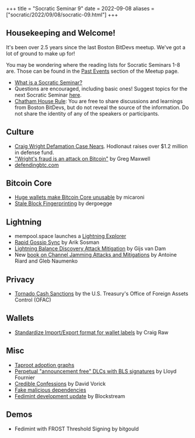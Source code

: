 +++
title = "Socratic Seminar 9"
date = 2022-09-08
aliases = ["socratic/2022/09/08/socratic-09.html"]
+++

Housekeeping and Welcome!
--------

It's been over 2.5 years since the last Boston BitDevs meetup. We've got a lot of ground to make up for! 

You may be wondering where the reading lists for Socratic Seminars 1-8 are. Those can be found in the [Past Events](https://www.meetup.com/boston-bitdevs/events/past/) section of the Meetup page.

- [What is a Socratic Seminar?](https://bitdevs.org/about#socratic-seminars)
- Questions are encouraged, including basic ones! Suggest topics for the next Socratic Seminar [here](https://github.com/arminsabouri/bostonbitdevs/issues/new).
- [Chatham House Rule](https://www.chathamhouse.org/about-us/chatham-house-rule): You are free to share discussions and learnings from Boston BitDevs, but do not reveal the source of the information. Do not share the identity of any of the speakers or participants.

Culture
-------
- [Craig Wright Defamation Case Nears](https://www.coindesk.com/policy/2022/08/25/pseudonymous-hodlonaut-very-confident-as-craig-wright-defamation-case-nears/). Hodlonaut raises over $1.2 million in defense fund.
- ["Wright's fraud is an attack on Bitcoin"](https://np.reddit.com/r/Bitcoin/comments/ws8wfd/starting_september_12th_in_oslo_norway_hodlonaut/ikxqxoo/) by Greg Maxwell
- [defendingbtc.com](https://www.defendingbtc.com/)

Bitcoin Core
------------
- [Huge wallets make Bitcoin Core unusable](https://lists.linuxfoundation.org/pipermail/bitcoin-dev/2022-August/020878.html) by micaroni
- [Stale Block Fingerprinting](https://github.com/bitcoin/bitcoin/pull/24571) by dergoegge

Lightning
---------
- mempool.space launches a [Lightning Explorer](https://mempool.space/lightning)
- [Rapid Gossip Sync](https://lightningdevkit.org/blog/announcing-rapid-gossip-sync/) by Arik Sosman
- [Lightning Balance Discovery Attack Mitigation](https://www.gijsvandam.nl/research/) by Gijs van Dam
- New [book on Channel Jamming Attacks and Mitigations](https://jamming-dev.github.io/book/) by Antoine Riard and Gleb Naumenko

Privacy
-------
- [Tornado Cash Sanctions](https://home.treasury.gov/news/press-releases/jy0916) by the U.S. Treasury's Office of Foreign Assets Control (OFAC)

Wallets
-------
- [Standardize Import/Export format for wallet labels](https://lists.linuxfoundation.org/pipermail/bitcoin-dev/2022-August/020887.html) by Craig Raw


Misc
----
- [Taproot adoption graphs](https://txstats.com/dashboard/db/taproot-statistics?orgId=1)
- [Perpetual "announcement free" DLCs with BLS signatures](https://mailmanlists.org/pipermail/dlc-dev/2022-August/000149.html) by Lloyd Fournier
- [Credible Confessions](https://credibleconfessions.com/) by David Vorick
- [Fake malicious dependencies](https://twitter.com/stephenlacy/status/1554697077430505473)
- [Fedimint development update](https://blog.blockstream.com/fedimint-update/) by Blockstream

Demos
-----

- Fedimint with FROST Threshold Signing by bitgould